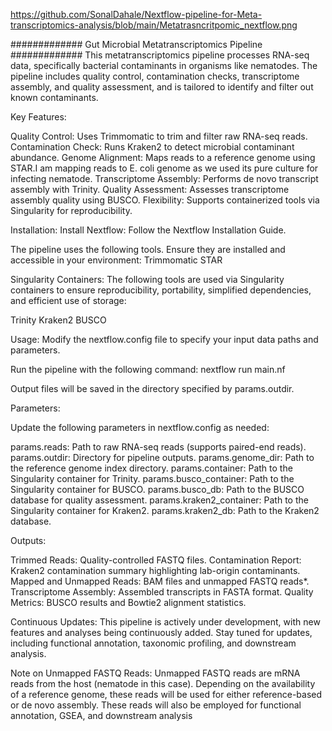 https://github.com/SonalDahale/Nextflow-pipeline-for-Meta-transcriptomics-analysis/blob/main/Metatrasncritpomic_nextflow.png

############# Gut Microbial Metatranscriptomics Pipeline #############
This metatranscriptomics pipeline processes RNA-seq data, specifically bacterial contaminants in organisms like nematodes. The pipeline includes quality control, contamination checks, transcriptome assembly, and quality assessment, and is tailored to identify and filter out known contaminants.

Key Features:

Quality Control: Uses Trimmomatic to trim and filter raw RNA-seq reads.
Contamination Check: Runs Kraken2 to detect microbial contaminant abundance.
Genome Alignment: Maps reads to a reference genome using STAR.I am mapping reads to E. coli genome as we used its pure culture for infecting nematode.
Transcriptome Assembly: Performs de novo transcript assembly with Trinity.
Quality Assessment: Assesses transcriptome assembly quality using BUSCO.
Flexibility: Supports containerized tools via Singularity for reproducibility.

Installation:
Install Nextflow: Follow the Nextflow Installation Guide.

The pipeline uses the following tools. Ensure they are installed and accessible in your environment:
Trimmomatic
STAR

Singularity Containers:
The following tools are used via Singularity containers to ensure reproducibility, portability, simplified dependencies, and efficient use of storage:

Trinity
Kraken2
BUSCO

Usage:
Modify the nextflow.config file to specify your input data paths and parameters.

Run the pipeline with the following command:
nextflow run main.nf

Output files will be saved in the directory specified by params.outdir.

Parameters:

Update the following parameters in nextflow.config as needed:

params.reads: Path to raw RNA-seq reads (supports paired-end reads).
params.outdir: Directory for pipeline outputs.
params.genome_dir: Path to the reference genome index directory.
params.container: Path to the Singularity container for Trinity.
params.busco_container: Path to the Singularity container for BUSCO.
params.busco_db: Path to the BUSCO database for quality assessment.
params.kraken2_container: Path to the Singularity container for Kraken2.
params.kraken2_db: Path to the Kraken2 database.

Outputs:

Trimmed Reads: Quality-controlled FASTQ files.
Contamination Report: Kraken2 contamination summary highlighting lab-origin contaminants.
Mapped and Unmapped Reads: BAM files and unmapped FASTQ reads*.
Transcriptome Assembly: Assembled transcripts in FASTA format.
Quality Metrics: BUSCO results and Bowtie2 alignment statistics.

Continuous Updates:
This pipeline is actively under development, with new features and analyses being continuously added. Stay tuned for updates, including functional annotation, taxonomic profiling, and downstream analysis.

Note on Unmapped FASTQ Reads:
Unmapped FASTQ reads are mRNA reads from the host (nematode in this case). Depending on the availability of a reference genome, these reads will be used for either reference-based or de novo assembly. These reads will also be employed for functional annotation, GSEA, and downstream analysis
